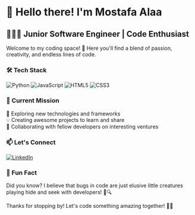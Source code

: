 # 👋 Hello there! I'm Mostafa Alaa

## 👨🏻‍💻 Junior Software Engineer | Code Enthusiast

Welcome to my coding space! 🚀 Here you'll find a blend of passion, creativity, and endless lines of code.

### 🛠️ Tech Stack

![Python](https://img.shields.io/badge/Python-%2314354C.svg?style=for-the-badge&logo=python&logoColor=white)
![JavaScript](https://img.shields.io/badge/JavaScript-%23323330.svg?style=for-the-badge&logo=javascript&logoColor=%23F7DF1E)
![HTML5](https://img.shields.io/badge/HTML5-%23E34F26.svg?style=for-the-badge&logo=html5&logoColor=white)
![CSS3](https://img.shields.io/badge/CSS3-%231572B6.svg?style=for-the-badge&logo=css3&logoColor=white)

### 🚀 Current Mission

🌱 Exploring new technologies and frameworks  
💡 Creating awesome projects to learn and share  
👯 Collaborating with fellow developers on interesting ventures  

### 📫 Let's Connect

[![LinkedIn](https://img.shields.io/badge/LinkedIn-%230077B5.svg?style=for-the-badge&logo=linkedin&logoColor=white)](https://www.linkedin.com/in/mostafa-alaa-35a082187)
### 🌟 Fun Fact

Did you know? I believe that bugs in code are just elusive little creatures playing hide and seek with developers! 🐛🔍

Thanks for stopping by! Let's code something amazing together! 🚀✨

